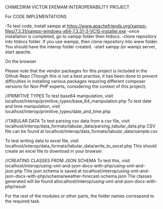 CHIMEZIRIM VICTOR EKEMAM INTEROPERABILITY PROJECT

For CODE IMPLEMENTATIONS

-To test code, install xampp at https://www.apachefriends.org/xampp-files/7.3.31/xampp-windows-x64-7.3.31-3-VC15-installer.exe
-once installation is completed, go to xampp folder then htdocs.
-clone repository into htdocs folder. If you use wampp, then clone repository into www folder. You should have the interop folder created.
-start xampp (or wamp) server, start apache.

On the browser

Please note that the vendor packages for this project is included in the Github Repo (Though this is not a best practise, it has been done to
prevent difficulties in installing various packages requiring different composer versions for Non PHP experts, considering the context of this project).

//PRIMITIVE TYPES
To test base64 manipulation, visit localhost/interop/primitive_types/base_64_manipulation.php
To test date and time manipulation, visit localhost/interop/primitive_types/date_and_time.php

//TABULAR DATA
To test parsing csv data from a csv file, visit localhost/interop/data_formats/tabular_data/parsing_tabular_data.php
CSV file can be found at localhost/interop/data_formats/tabular_data/sample.csv

To test writing data to excel file, visit localhost/interop/data_formats/tabular_data/write_to_excel.php
This should create an excel file to download in your browser.

//CREATING CLASSES FROM JSON SCHEMA
To test this, visit localhost/interop/using-xml-and-json-docs-with-php/using-xml-and-json.php
This json schema is saved at localhost/interop/using-xml-and-json-docs-with-php/schema/weather-forecast-schema.json
The classes generated will be found atlocalhost/interop/using-xml-and-json-docs-with-php/result

For the rest of the modules or other parts, the folder names correspond to the required task.
